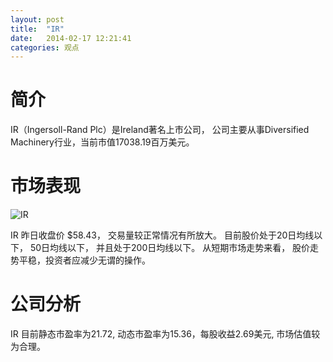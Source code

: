 ```yaml
---
layout: post
title:  "IR"
date:   2014-02-17 12:21:41
categories: 观点
---
```


# 简介
IR（Ingersoll-Rand Plc）是Ireland著名上市公司，
公司主要从事Diversified Machinery行业，当前市值17038.19百万美元。

# 市场表现

![IR](http://finviz.com/chart.ashx?t=IR&ty=c&ta=1&p=d&s=l)

IR 昨日收盘价 $58.43，
交易量较正常情况有所放大。
目前股价处于20日均线以下，
50日均线以下，
并且处于200日均线以下。
从短期市场走势来看，
股价走势平稳，投资者应减少无谓的操作。

# 公司分析
IR 目前静态市盈率为21.72, 动态市盈率为15.36，每股收益2.69美元,
市场估值较为合理。
